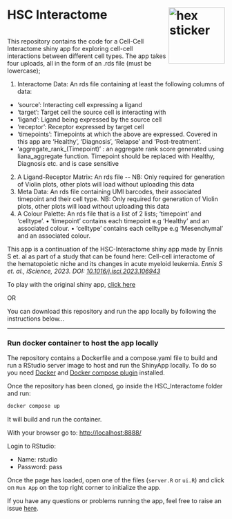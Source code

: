 # HSC Interactome<img src="https://github.com/SzegezdiLab/HSC_Interactome/raw/main/hex.png" alt="hex sticker" width="130" align='right'/>



<br>This repository contains the code for a Cell-Cell Interactome shiny app for exploring cell-cell interactions between different cell types.
The app takes four uploads, all in the form of an .rds file (must be lowercase); 
1.	Interactome Data: An rds file containing at least the following columns of data:
*	‘source’: Interacting cell expressing a ligand
*	‘target’: Target cell the source cell is interacting with
* ‘ligand’: Ligand being expressed by the source cell
*	‘receptor’: Receptor expressed by target cell
*	‘timepoints’: Timepoints at which the above are expressed. Covered in this app are ‘Healthy’, ‘Diagnosis’, ‘Relapse’ and ‘Post-treatment’. 
*	‘aggregate_rank_(Timepoint)’ : an aggregate rank score generated using liana_aggregate function. Timepoint should be replaced with Healthy, Diagnosis etc. and is case sensitive
2.	A Ligand-Receptor Matrix: An rds file -- NB: Only required for generation of Violin plots, other plots will load without uploading this data
3.	Meta Data: An rds file containing UMI barcodes, their associated timepoint and their cell type. NB: Only required for generation of Violin plots, other plots will load without uploading this data
4.	A Colour Palette: An rds file that is a list of 2 lists; ‘timepoint’ and ‘celltype’. 
•	‘timepoint’ contains each timepoint e.g ‘Healthy’ and an associated colour. 
•	‘celltype’ contains each celltype e.g ‘Mesenchymal’ and an associated colour.

This app is a continuation of the HSC-Interactome shiny app made by Ennis S et. al as part of a study that can be found here: Cell-cell interactome of the hematopoietic niche and its changes in acute myeloid leukemia. *Ennis S et. al., iScience, 2023. DOI: [10.1016/j.isci.2023.106943](https://doi.org/10.1016/j.isci.2023.106943)*

To play with the original shiny app, [click here](https://sarahennis.shinyapps.io/HSC_Interactome/)

OR

You can download this repository and run the app locally by following the instructions below...


---

### Run docker container to host the app locally

The repository contains a Dockerfile and a compose.yaml file to build and run a RStudio server image to host and run the ShinyApp locally. To do so you need [Docker](https://www.docker.com/) and [Docker compose plugin](https://docs.docker.com/compose/) installed. 

Once the repository has been cloned, go inside the HSC_Interactome folder and run:

```bash
docker compose up
```
It will build and run the container.

With your browser go to: [http://localhost:8888/](http://localhost:8888/)

Login to RStudio:

- Name: rstudio
- Password: pass

Once the page has loaded, open one of the files (`server.R` or `ui.R`) and click on `Run App` on the top right corner to initialize the app.

If you have any questions or problems running the app, feel free to raise an issue [here](https://github.com/SzegezdiLab/HSC_Interactome/issues).
